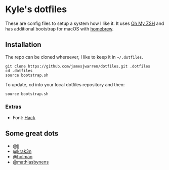# Kyle's dotfiles

These are config files to setup a system how I like it. It uses [Oh My ZSH](https://github.com/robbyrussell/oh-my-zsh) and has additional bootstrap for macOS with [homebrew](https://brew.sh/).

## Installation

The repo can be cloned whereever, I like to keep it in `~/.dotfiles`.
```
git clone https://github.com/jamesjwarren/dotfiles.git .dotfiles
cd .dotfiles
source bootstrap.sh
```

To update, cd into your local dotfiles repository and then:
```
source bootstrap.sh
```

### Extras

- Font: [Hack](https://github.com/source-foundry/Hack#quick-installation)

## Some great dots
- [@jj](https://github.com/jamesjwarren)
- [@krak3n](https://github.com/krak3n/.dots)
- [@holman](https://github.com/holman/dotfiles)
- [@mathiasbynens](https://github.com/mathiasbynens/dotfiles)
